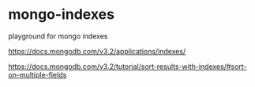 # mongo-indexes

playground for mongo indexes

https://docs.mongodb.com/v3.2/applications/indexes/

https://docs.mongodb.com/v3.2/tutorial/sort-results-with-indexes/#sort-on-multiple-fields
